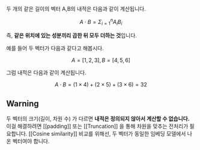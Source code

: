 
두 개의 같은 길이의 벡터 A,B의 내적은 다음과 같이 계산됩니다.

$$
A \cdot B = \Sigma^n_{i=1} A_iB_i
$$

즉, **같은 위치에 있는 성분끼리 곱한 뒤 모두 더하는 것**입니다.

예를 들어 두 벡터가 다음과 같다고 해봅시다.

$$
A = [1,2,3] , B=[4,5,6]
$$

그럼 내적은 다음과 같이 계산됩니다.

$$
A\cdot B = (1 \times 4) + (2 \times 5) + (3 \times 6) = 32
$$


## Warning

두 벡터의 크기(길이, 차원 수) 가 다르면 **내적은 정의되지 않아서 계산할 수 없습니다.**
이걸 해결하려면 [[padding]] 또는 [[Truncation]] 을 통해 차원을 맞추는 전처리가 필요합니다.
[[Cosine similarity]] 비교를 위해선, 두 벡터가 동일한 임베딩 모델에서 나온 벡터여야 합니다.

